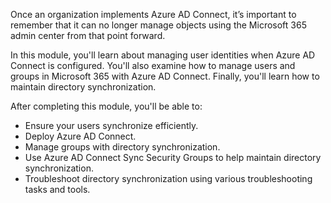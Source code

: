 Once an organization implements Azure AD Connect, it’s important to remember that it can no longer manage objects using the Microsoft 365 admin center from that point forward.

In this module, you'll learn about managing user identities when Azure AD Connect is configured. You'll also examine how to manage users and groups in Microsoft 365 with Azure AD Connect. Finally, you'll learn how to maintain directory synchronization.

After completing this module, you'll be able to:

 -  Ensure your users synchronize efficiently.
 -  Deploy Azure AD Connect.
 -  Manage groups with directory synchronization.
 -  Use Azure AD Connect Sync Security Groups to help maintain directory synchronization.
 -  Troubleshoot directory synchronization using various troubleshooting tasks and tools.
